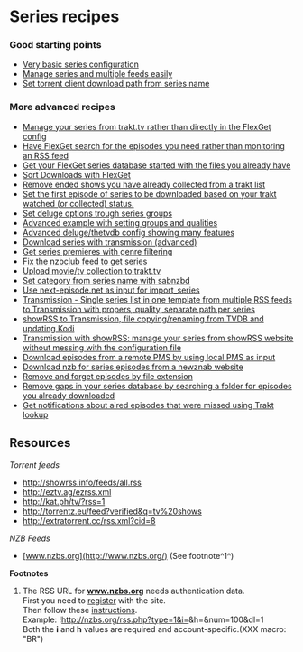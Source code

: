 # Series recipes
### Good starting points
* [Very basic series configuration](/Cookbook/Series/SimpleSeries)
* [Manage series and multiple feeds easily](/Cookbook/Series/Template)
* [Set torrent client download path from series name](/Cookbook/Series/SetPath)

### More advanced recipes
* [Manage your series from trakt.tv rather than directly in the FlexGet config](/Cookbook/Series/trakt_manager)
* [Have FlexGet search for the episodes you need rather than monitoring an RSS feed](/Cookbook/Series/Search)
* [Get your FlexGet series database started with the files you already have](/Cookbook/Series/SeedDB)
* [Sort Downloads with FlexGet](/Cookbook/Series/Sort)
* [Remove ended shows you have already collected from a trakt list](/Cookbook/Series/CleanTrakt)
* [Set the first episode of series to be downloaded based on your trakt watched (or collected) status.](/Cookbook/Series/TraktBegin)
* [Set deluge options trough series groups](/Cookbook/Series/DelugeMovedone)
* [Advanced example with setting groups and qualities](/Cookbook/Series/Advanced)
* [Advanced deluge/thetvdb config showing many features](/Cookbook/Series/DelugeThetvdbSeries)
* [Download series with transmission (advanced)](/Cookbook/Series/AdvancedTransmissionAndDownloadManagement)
* [Get series premieres with genre filtering](/Cookbook/Series/PremieresGenres)
* [Fix the nzbclub feed to get series](/Cookbook/Urlrewrite/nzbclub)
* [Upload movie/tv collection to trakt.tv](/Cookbook/Movies/TraktUpload)
* [Set category from series name with sabnzbd](/Cookbook/Series/SeriesSabNZBd)
* [Use next-episode.net as input for import_series](/Cookbook/Series/next-episode)
* [Transmission - Single series list in one template from multiple RSS feeds to Transmission with propers, quality, separate path per series](/Cookbook/Series/SeriesPresetMultipleRSStoTransmission)
* [showRSS to Transmission, file copying/renaming from TVDB and updating Kodi](/Cookbook/Series/SeriesTransmissionshowRSSkodi)
* [Transmission with showRSS: manage your series from showRSS website without messing with the configuration file](/Cookbook/Series/SeriesTransmissionshowRSS)
* [Download episodes from a remote PMS by using local PMS as input](/Cookbook/Series/PlexToPlexDownload)
* [Download nzb for series episodes from a newznab website](/Cookbook/Series/DiscoverSeriesWithNewznab)
* [Remove and forget episodes by file extension](/Cookbook/Series/RemoveByExtension)
* [Remove gaps in your series database by searching a folder for episodes you already downloaded](/Cookbook/Series/sync_series)
* [Get notifications about aired episodes that were missed using Trakt lookup](/Cookbook/Series/monitor_episodes)
 
## Resources
*Torrent feeds*

 * http://showrss.info/feeds/all.rss
 * http://eztv.ag/ezrss.xml
 * http://kat.ph/tv/?rss=1
 * http://torrentz.eu/feed?verified&q=tv%20shows
 * http://extratorrent.cc/rss.xml?cid=8

*NZB Feeds*

 * [www.nzbs.org](http://www.nzbs.org/) (See footnote^1^)

**Footnotes**

 1. The RSS URL for **www.nzbs.org** needs authentication data.  
 First you need to [register](http://nzbs.org/user.php?action=register) with the site.  
 Then follow these [instructions](http://nzbs.org/index.php?action=rss).  
 Example: !http://nzbs.org/rss.php?type=1&i=<uid>&h=<hash>&num=100&dl=1  
 Both the **i** and **h** values are required and account-specific.(XXX macro: "BR") 